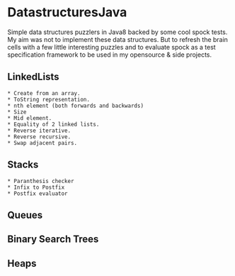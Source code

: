 # DatastructuresJava
Simple data structures puzzlers in Java8 backed by some cool spock tests.
My aim was not to implement these data structures. But to refresh the brain cells with a few little interesting puzzles and to
evaluate spock as a test specification framework to be used in my opensource & side projects.

## LinkedLists
    * Create from an array.
    * ToString representation.
    * nth element (both forwards and backwards)
    * Size
    * Mid element.
    * Equality of 2 linked lists.
    * Reverse iterative.
    * Reverse recursive.
    * Swap adjacent pairs.

## Stacks
    * Paranthesis checker
    * Infix to Postfix
    * Postfix evaluator
## Queues

## Binary Search Trees

## Heaps


